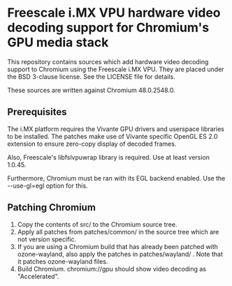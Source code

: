 Freescale i.MX VPU hardware video decoding support for Chromium's GPU media stack
=================================================================================

This repository contains sources which add hardware video decoding support to Chromium
using the Freescale i.MX VPU. They are placed under the BSD 3-clause license. See the
LICENSE file for details.

These sources are written against Chromium 48.0.2548.0.


Prerequisites
-------------

The i.MX platform requires the Vivante GPU drivers and userspace libraries to be installed.
The patches make use of Vivante specific OpenGL ES 2.0 extension to ensure zero-copy display
of decoded frames.

Also, Freescale's libfslvpuwrap library is required. Use at least version 1.0.45.

Furthermore, Chromium must be ran with its EGL backend enabled. Use the --use-gl=egl option for this.


Patching Chromium
-----------------

1. Copy the contents of src/ to the Chromium source tree.
2. Apply all patches from patches/common/ in the source tree which are not version specific.
3. If you are using a Chromium build that has already been patched with ozone-wayland, also apply
   the patches in patches/wayland/ . Note that it patches ozone-wayland files.
4. Build Chromium. chromium://gpu should show video decoding as "Accelerated".
